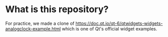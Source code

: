 <!--

Insert working screenshot here
![example-screenshot.png](link...)

-->

# What is this repository?

For practice, we made a clone of https://doc.qt.io/qt-6/qtwidgets-widgets-analogclock-example.html
which is one of Qt's official widget examples.

<br>
<br>
<br>
